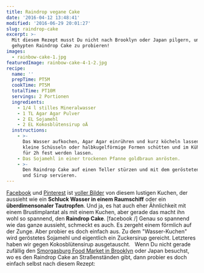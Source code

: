 ```yaml
---
title: Raindrop vegane Cake
date: '2016-04-12 13:48:41'
modified: '2016-06-29 20:01:27'
slug: raindrop-cake
excerpt: >-
  Mit diesem Rezept musst Du nicht nach Brooklyn oder Japan pilgern, um den so
  gehypten Raindrop Cake zu probieren! 
images:
  - rainbow-cake-1.jpg
featuredImage: rainbow-cake-4-1-2.jpg
recipe:
  name: ''
  prepTime: PT5M
  cookTime: PT5M
  totalTime: PT10M
  servings: 2 Portionen
  ingredients:
    - 1/4 l stilles Mineralwasser
    - 1 TL Agar Agar Pulver
    - 2 EL Sojamehl
    - 2 EL Kokosblütensirup oÄ
  instructions:
    - >-
      Das Wasser aufkochen, Agar Agar einrühren und kurz köcheln lassen. In
      kleine Schüsseln oder halbkugelförmige Formen schütten und im Kühlschrank
      für 2h fest werden lassen.
    - Das Sojamehl in einer trockenen Pfanne goldbraun anrösten.
    - >-
      Den Raindrop Cake auf einen Teller stürzen und mit dem gerösteten Sojamehl
      und Sirup servieren.
---
```


[Facebook](https://www.facebook.com/HuffingtonPost/videos/10153808369541130/) und [Pinterest](https://www.pinterest.com/search/?q=raindrop+cakehttps://www.pinterest.com/search/?q=raindrop+cake) ist [voller Bilder](https://www.google.de/search?q=raindrop+cake&pws=0&hl=de&source=lnms&tbm=isch&sa=X&ved=0ahUKEwiep_KQ5YnMAhXIFiwKHW2eAlwQ_AUIBygB&biw=1276&bih=682&dpr=2#q=raindrop+cake&pws=0&hl=de&tbm=isch&tbs=isz:l) von diesem lustigen Kuchen, der aussieht wie ein **Schluck Wasser in einem Raumschiff** oder ein **überdimensonaler Tautropfen**. Und ja, es hat auch eher Ähnlichkeit mit einem Brustimplantat als mit einem Kuchen, aber gerade das macht ihn wohl so spannend, den **Raindrop Cake**. \[facebook /\] Genau so spannend wie das ganze aussieht, schmeckt es auch. Es zergeht einem förmlich auf der Zunge. Aber probier es doch einfach aus. Zu dem "Wasser-Kuchen" wird geröstetes Sojamehl und eigentlich ein Zuckersirup gereicht. Letzteres haben wir gegen Kokosblütensirup ausgetauscht.   Wenn Du nicht gerade zufällig den [Smorgasburg Food Market in Brooklyn](http://www.smorgasburg.com/) oder Japan besuchst, wo es den Raindrop Cake an Straßenständen gibt, dann probier es doch einfach selbst nach diesem Rezept:

<!-- Image removed (no copyright): rainbow-cake-1-640x400.jpg -->
